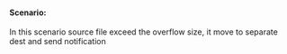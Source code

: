 #### Scenario:

In this scenario source file exceed the overflow size, it move to separate dest and send 
notification